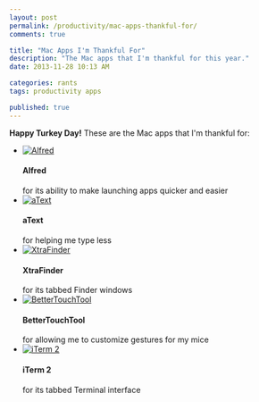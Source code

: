 ```yaml
---
layout: post
permalink: /productivity/mac-apps-thankful-for/
comments: true

title: "Mac Apps I'm Thankful For"
description: "The Mac apps that I'm thankful for this year."
date: 2013-11-28 10:13 AM

categories: rants
tags: productivity apps

published: true
---
```


**Happy Turkey Day!** These are the Mac apps that I'm thankful for:

<ul class="list-group">
    <li class="list-group-item">
        <div class="media">
            <a class="pull-left" href="https://www.alfredapp.com/">
                <img class="media-object" src="{{ site.images }}{{ page.url }}/alfred.png" alt="Alfred">
            </a>
            <div class="media-body">
                <h4 class="media-heading">Alfred</h4>
                for its ability to make launching apps quicker and easier
            </div>
        </div>
    </li>
    <li class="list-group-item">
        <div class="media">
            <a class="pull-left" href="https://www.trankynam.com/atext/">
                <img class="media-object" src="{{ site.images }}{{ page.url }}/atext.png" alt="aText">
            </a>
            <div class="media-body pull-left">
                <h4 class="media-heading">aText</h4>
                for helping me type less
            </div>
        </div>
    </li>
    <li class="list-group-item">
        <div class="media">
            <a class="pull-left" href="https://www.trankynam.com/xtrafinder/">
                <img class="media-object" src="{{ site.images }}{{ page.url }}/xtrafinder.png" alt="XtraFinder">
            </a>
            <div class="media-body">
                <h4 class="media-heading">XtraFinder</h4>
                for its tabbed Finder windows
            </div>
        </div>
    </li>
    <li class="list-group-item">
        <div class="media">
            <a class="pull-left" href="https://www.boastr.net/">
                <img class="media-object" src="{{ site.images }}{{ page.url }}/bettertouchtool.png" alt="BetterTouchTool">
            </a>
            <div class="media-body pull-left">
                <h4 class="media-heading">BetterTouchTool</h4>
                for allowing me to customize gestures for my mice
            </div>
        </div>
    </li>
    <li class="list-group-item">
        <div class="media">
            <a class="pull-left" href="https://www.iterm2.com/">
                <img class="media-object" src="{{ site.images }}{{ page.url }}/iterm.png" alt="iTerm 2">
            </a>
            <div class="media-body pull-left">
                <h4 class="media-heading">iTerm 2</h4>
                for its tabbed Terminal interface
            </div>
        </div>
    </li>
</ul>